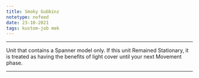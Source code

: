 ```yaml
---
title: Smoky Gubbinz
notetype: nofeed
date: 23-10-2021
tags: kustom-job mek
---
```


---

Unit that contains a Spanner model only. If this unit Remained Stationary, it is treated as having the benefits of light cover until your next Movement phase.

---